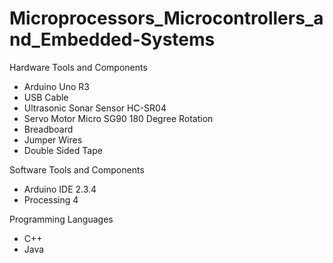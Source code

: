 # Microprocessors_Microcontrollers_and_Embedded-Systems
Hardware Tools and Components
- Arduino Uno R3
- USB Cable
- Ultrasonic Sonar Sensor HC-SR04
- Servo Motor Micro SG90 180 Degree Rotation
- Breadboard
- Jumper Wires
- Double Sided Tape
  
Software Tools and Components
- Arduino IDE 2.3.4
- Processing 4
  
Programming Languages
- C++
- Java

